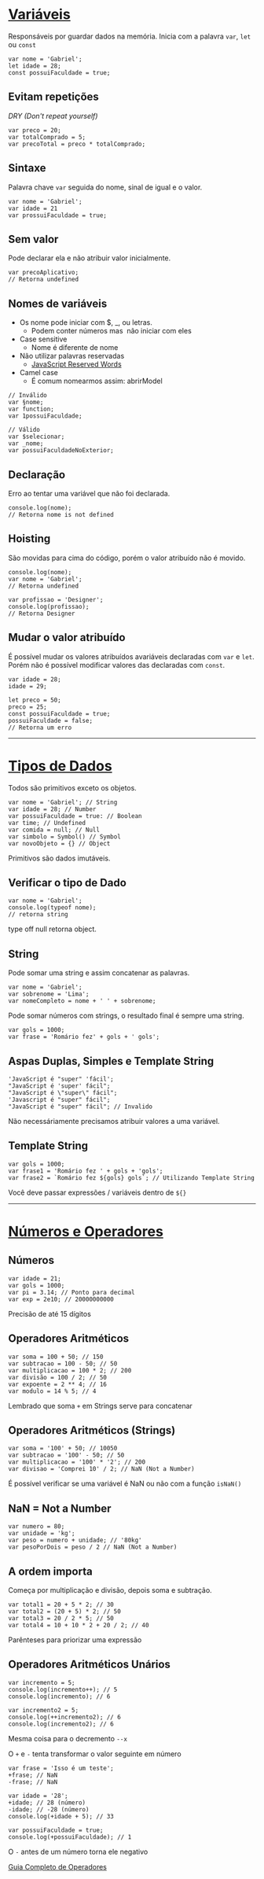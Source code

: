 <h1><a href="https://github.com/gabr1ellima/origamid-cursos/tree/main/JavaScript%20Completo%20ES6/javascript-para-iniciantes/1-variaveis">Variáveis</a></h1>

Responsáveis por guardar dados na memória.
Inicia com a palavra `var`, `let` ou `const`

```
var nome = 'Gabriel';
let idade = 28;
const possuiFaculdade = true;
```

<h2>Evitam repetições</h2>
<em>DRY (Don't repeat yourself)</em>

```
var preco = 20;
var totalComprado = 5;
var precoTotal = preco * totalComprado;
```

<h2>Sintaxe</h2>

Palavra chave `var` seguida do nome, sinal de igual e o valor.

```
var nome = 'Gabriel';
var idade = 21
var prossuiFaculdade = true;
```

<h2>Sem valor</h2>
Pode declarar ela e não atribuir valor inicialmente.

```
var precoAplicativo;
// Retorna undefined
```

<h2>Nomes de variáveis</h2>

- Os nome pode iniciar com $, _, ou letras.
	- Podem conter números mas  não iniciar com eles
- Case sensitive
	- Nome é diferente de nome
- Não utilizar palavras reservadas
	- <a href="https://www.w3schools.com/js/js_reserved.asp">JavaScript Reserved Words</a>
- Camel case
	- É comum nomearmos assim: abrirModel

```
// Inválido
var §nome;
var function;
var 1possuiFaculdade;

// Válido
var $selecionar;
var _nome;
var possuiFaculdadeNoExterior;
```

<h2>Declaração</h2>

Erro ao tentar uma variável que não foi declarada.

```
console.log(nome);
// Retorna nome is not defined
```

<h2>Hoisting</h2>

São movidas para cima do código, porém o valor atribuído não é movido. 
```
console.log(nome);
var nome = 'Gabriel';
// Retorna undefined

var profissao = 'Designer';
console.log(profissao);
// Retorna Designer
```

<h2>Mudar o valor atribuído</h2>

É possível mudar os valores atribuídos avariáveis declaradas com `var` e `let`. Porém não é possível modificar valores das declaradas com `const`.

```
var idade = 28;
idade = 29;

let preco = 50;
preco = 25;
const possuiFaculdade = true;
possuiFaculdade = false;
// Retorna um erro
```
<hr>

<h1><a href="https://github.com/gabr1ellima/origamid-cursos/tree/main/JavaScript%20Completo%20ES6/javascript-para-iniciantes/2-tipos-de-dados">Tipos de Dados</a></h1>

Todos são primitivos exceto os objetos.

```
var nome = 'Gabriel'; // String
var idade = 28; // Number
var possuiFaculdade = true: // Boolean
var time; // Undefined
var comida = null; // Null
var simbolo = Symbol() // Symbol
var novoObjeto = {} // Object
```
Primitivos são dados imutáveis.

<h2>Verificar o tipo de Dado</h2>

```
var nome = 'Gabriel';
console.log(typeof nome);
// retorna string
```

type off null retorna object.

<h2>String</h2>

Pode somar  uma string e assim concatenar as palavras.

```
var nome = 'Gabriel';
var sobrenome = 'Lima';
var nomeCompleto = nome + ' ' + sobrenome;
```

Pode somar números com strings, o resultado final é sempre uma string.

```
var gols = 1000;
var frase = 'Romário fez' + gols + ' gols';
```

<h2>Aspas Duplas, Simples e Template String</h2>

```
'JavaScript é "super" 'fácil';
"JavaScript é 'super' fácil";
"JavaScript é \"super\" fácil";
'Javascript é "super" fácil";
"JavaScript é "super" fácil"; // Invalido
```

Não necessáriamente precisamos atribuir valores a uma variável.

<h2>Template String</h2>

```
var gols = 1000;
var frase1 = 'Romário fez ' + gols + 'gols';
var frase2 = `Romário fez ${gols} gols`; // Utilizando Template String
```
Você deve passar expressões / variáveis dentro de `${}`

<hr>

<h1><a href="https://github.com/gabr1ellima/origamid-cursos/tree/main/JavaScript%20Completo%20ES6/javascript-para-iniciantes/3-numeros-e-operadores">Números e Operadores</a></h1>

<h2>Números</h2>

```
var idade = 21;
var gols = 1000;
var pi = 3.14; // Ponto para decimal
var exp = 2e10; // 20000000000
```

Precisão de até 15 dígitos


<h2>Operadores Aritméticos</h2>

```
var soma = 100 + 50; // 150
var subtracao = 100 - 50; // 50
var multiplicacao = 100 * 2; // 200
var divisão = 100 / 2; // 50
var expoente = 2 ** 4; // 16
var modulo = 14 % 5; // 4
```

Lembrado que soma `+` em Strings serve para concatenar

<h2>Operadores Aritméticos (Strings)</h2>

```
var soma = '100' + 50; // 10050
var subtracao = '100' - 50; // 50
var multiplicacao = '100' * '2'; // 200
var divisao = 'Comprei 10' / 2; // NaN (Not a Number)
```

É possível verificar se uma variável é NaN ou não com a função `isNaN()`

<h2>NaN = Not a Number</h2>

```
var numero = 80;
var unidade = 'kg';
var peso = numero + unidade; // '80kg'
var pesoPorDois = peso / 2 // NaN (Not a Number)
```

<h2>A ordem importa</h2>

Começa por multiplicação e divisão, depois soma e subtração.

```
var total1 = 20 + 5 * 2; // 30
var total2 = (20 + 5) * 2; // 50
var total3 = 20 / 2 * 5; // 50
var total4 = 10 + 10 * 2 + 20 / 2; // 40
```

Parênteses para priorizar uma expressão

<h2>Operadores Aritméticos Unários</h2>

```
var incremento = 5;
console.log(incremento++); // 5
console.log(incremento); // 6

var incremento2 = 5;
console.log(++incremento2); // 6
console.log(incremento2); // 6
```

Mesma coisa para o decremento `--x`

O `+` e `-` tenta transformar o valor seguinte em número

```
var frase = 'Isso é um teste';
+frase; // NaN
-frase; // NaN

var idade = '28';
+idade; // 28 (número)
-idade; // -28 (número)
console.log(+idade + 5); // 33

var possuiFaculdade = true;
console.log(+possuiFaculdade); // 1
```
O `-` antes de um número torna ele negativo

<a href="https://developer.mozilla.org/pt-BR/docs/Web/Javascript/Guide/Expressions_and_Operators">Guia Completo de Operadores</a>